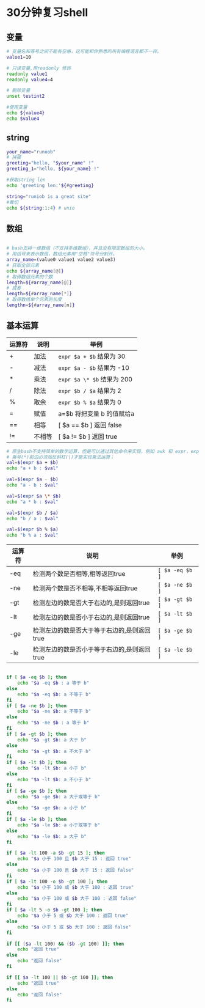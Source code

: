 # 30分钟复习shell

## 变量

```sh
# 变量名和等号之间不能有空格，这可能和你熟悉的所有编程语言都不一样。
value1=10

# 只读变量,用readonly 修饰
readonly value1
readonly value4=4

# 删除变量
unset testint2

#使用变量
echo ${value4}
echo $value4
```


## string

```sh
your_name="runoob"
# 拼接
greeting="hello, "$your_name" !"
greeting_1="hello, ${your_name} !"

#获取string len
echo 'greeting len:'${#greeting}

string="runiob is a great site"
#裁切
echo ${string:1:4} # unio

```


## 数组

```sh

# bash支持一维数组（不支持多维数组），并且没有限定数组的大小。
# 用括号来表示数组，数组元素用"空格"符号分割开。
array_name=(value0 value1 value2 value3)
# 获取全部元素
echo ${array_name[@]}
# 取得数组元素的个数
length=${#array_name[@]}
# 或者
length=${#array_name[*]}
# 取得数组单个元素的长度
lengthn=${#array_name[n]}

```


## 基本运算

| 运算符 | 说明   | 举例                       |
| ------ | ------ | -------------------------- |
| +      | 加法   | `expr $a + $b` 结果为 30   |
| -      | 减法   | `expr $a - $b` 结果为 -10  |
| *      | 乘法   | `expr $a \* $b` 结果为 200 |
| /      | 除法   | `expr $b / $a` 结果为 2    |
| %      | 取余   | `expr $b % $a` 结果为 0    |
| =      | 赋值   | a=$b 将把变量 b 的值赋给a  |
| ==     | 相等   | [ $a == $b ] 返回 false    |
| !=     | 不相等 | [ $a != $b ] 返回 true     |

```sh
# 原生bash不支持简单的数学运算，但是可以通过其他命令来实现，例如 awk 和 expr，expr 最常用。
# 乘号(*)前边必须加反斜杠(\)才能实现乘法运算；
val=$(expr $a + $b)
echo "a + b : $val"

val=$(expr $a - $b)
echo "a - b : $val"

val=$(expr $a \* $b)
echo "a * b : $val"

val=$(expr $b / $a)
echo "b / a : $val"

val=$(expr $b % $a)
echo "b % a : $val"
```

| 运算符 | 说明                                        | 举例            |
| ------ | ------------------------------------------- | --------------- |
| -eq    | 检测两个数是否相等,相等返回true             | `[ $a -eq $b ]` |
| -ne    | 检测两个数是否不相等,不相等返回true         | `[ $a -ne $b ]` |
| -gt    | 检测左边的数是否大于右边的,是则返回true     | `[ $a -gt $b ]` |
| -lt    | 检测左边的数是否小于右边的,是则返回true     | `[ $a -lt $b ]` |
| -ge    | 检测左边的数是否大于等于右边的,是则返回true | `[ $a -ge $b ]` |
| -le    | 检测左边的数是否小于等于右边的,是则返回true | `[ $a -le $b ]` |

```sh

if [ $a -eq $b ]; then
    echo "$a -eq $b : a 等于 b"
else
    echo "$a -eq $b: a 不等于 b"
fi
if [ $a -ne $b ]; then
    echo "$a -ne $b: a 不等于 b"
else
    echo "$a -ne $b : a 等于 b"
fi
if [ $a -gt $b ]; then
    echo "$a -gt $b: a 大于 b"
else
    echo "$a -gt $b: a 不大于 b"
fi
if [ $a -lt $b ]; then
    echo "$a -lt $b: a 小于 b"
else
    echo "$a -lt $b: a 不小于 b"
fi
if [ $a -ge $b ]; then
    echo "$a -ge $b: a 大于或等于 b"
else
    echo "$a -ge $b: a 小于 b"
fi
if [ $a -le $b ]; then
    echo "$a -le $b: a 小于或等于 b"
else
    echo "$a -le $b: a 大于 b"
fi

if [ $a -lt 100 -a $b -gt 15 ]; then
    echo "$a 小于 100 且 $b 大于 15 : 返回 true"
else
    echo "$a 小于 100 且 $b 大于 15 : 返回 false"
fi
if [ $a -lt 100 -o $b -gt 100 ]; then
    echo "$a 小于 100 或 $b 大于 100 : 返回 true"
else
    echo "$a 小于 100 或 $b 大于 100 : 返回 false"
fi
if [ $a -lt 5 -o $b -gt 100 ]; then
    echo "$a 小于 5 或 $b 大于 100 : 返回 true"
else
    echo "$a 小于 5 或 $b 大于 100 : 返回 false"
fi

if [[ ($a -lt 100) && ($b -gt 100) ]]; then
    echo "返回 true"
else
    echo "返回 false"
fi

if [[ $a -lt 100 || $b -gt 100 ]]; then
    echo "返回 true"
else
    echo "返回 false"
fi
```